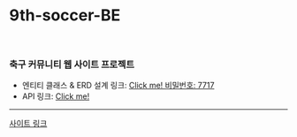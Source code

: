 # 9th-soccer-BE

<br>

### 축구 커뮤니티 웹 사이트 프로젝트

 - 엔티티 클래스 & ERD 설계 링크: [Click me! 비밀번호: 7717](https://gitmind.com/app/flowchart/cf611704042)
 - API 링크: [Click me!](https://www.notion.so/API-0759d2678d6a4b698aa608bd1a64fd27)

---

[사이트 링크](https://soccer-community.herokuapp.com/)
